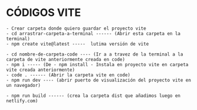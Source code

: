 # CÓDIGOS VITE

    - Crear carpeta donde quiero guardar el proyecto vite
    - cd arrastrar-carpeta-a-terminal ------ (Abrir esta carpeta en la terminal)
    - npm create vite@latest -----  lutima versión de vite

    - cd nombre-de-carpeta-code ---- (Ir a a travez de la terminal a la carpeta de vite anteriormente creada en code)
    - npm i ----- (De - npm install - Instala en proyecto vite en carpeta vite creada anteriormente)
    - code . ------ (Abrir la carpeta vite en code)
    - npm run dev ---- (abrir puerto de visualización del proyecto vite en un navegador)

    - npm run build ------ (crea la carpeta dist que añadimos luego en netlify.com)
   


